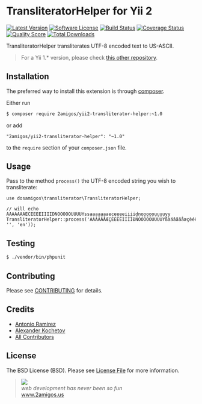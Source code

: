 # TransliteratorHelper for Yii 2

[![Latest Version](https://img.shields.io/github/tag/2amigos/yii2-transliterator-helper.svg?style=flat-square&label=release)](https://github.com/2amigos/yii2-transliterator-helper/tags)
[![Software License](https://img.shields.io/badge/license-MIT-brightgreen.svg?style=flat-square)](LICENSE.md)
[![Build Status](https://img.shields.io/travis/2amigos/yii2-transliterator-helper/master.svg?style=flat-square)](https://travis-ci.org/2amigos/yii2-transliterator-helper)
[![Coverage Status](https://img.shields.io/scrutinizer/coverage/g/2amigos/yii2-transliterator-helper.svg?style=flat-square)](https://scrutinizer-ci.com/g/2amigos/yii2-transliterator-helper/code-structure)
[![Quality Score](https://img.shields.io/scrutinizer/g/2amigos/yii2-transliterator-helper.svg?style=flat-square)](https://scrutinizer-ci.com/g/2amigos/yii2-transliterator-helper)
[![Total Downloads](https://img.shields.io/packagist/dt/2amigos/yii2-transliterator-helper.svg?style=flat-square)](https://packagist.org/packages/2amigos/yii2-transliterator-helper)

TransliteratorHelper transliterates UTF-8 encoded text to US-ASCII.

> For a Yii 1.* version, please check [this other repository](https://github.com/2amigos/transliteration-helper).

## Installation

The preferred way to install this extension is through [composer](http://getcomposer.org/download/).

Either run

```bash
$ composer require 2amigos/yii2-transliterator-helper:~1.0
```

or add

```
"2amigos/yii2-transliterator-helper": "~1.0"
```

to the `require` section of your `composer.json` file.

## Usage

Pass to the method `process()` the UTF-8 encoded string you wish to transliterate:

```
use dosamigos\transliterator\TransliteratorHelper;

// will echo AAAAAAAECEEEEIIIIDNOOOOOUUUUYssaaaaaaaeceeeeiiiidnooooouuuuyy
TransliteratorHelper::process('ÀÁÂÃÄÅÆÇÈÉÊËÌÍÎÏÐÑÒÓÔÕÖÙÚÛÜÝßàáâãäåæçèéêëìíîïðñòóôõöùúûüýÿ', '', 'en'));
```

## Testing

```bash
$ ./vendor/bin/phpunit
```

## Contributing

Please see [CONTRIBUTING](CONTRIBUTING.md) for details.

## Credits

- [Antonio Ramirez](https://github.com/tonydspaniard)
- [Alexander Kochetov](https://github.com/creocoder)
- [All Contributors](https://github.com/2amigos/yii2-transliterator-helper/graphs/contributors)

## License

The BSD License (BSD). Please see [License File](LICENSE.md) for more information.

<blockquote>
    <a href="http://www.2amigos.us"><img src="http://www.gravatar.com/avatar/55363394d72945ff7ed312556ec041e0.png"></a><br>
    <i>web development has never been so fun</i><br>
    <a href="http://www.2amigos.us">www.2amigos.us</a>
</blockquote>
